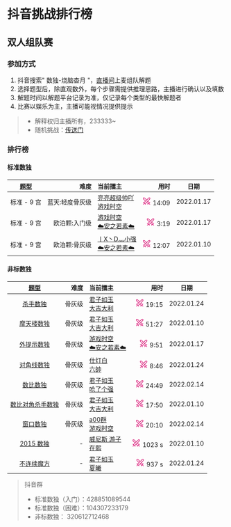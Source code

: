 # 抖音挑战排行榜

## 双人组队赛

### 参加方式

1. 抖音搜索" 数独-烧脑杳月 "，[直播间][烧脑数独|杳月]上麦组队解题
2. 选择题型后，除直观数外，每个步骤需提供推理思路，主播进行确认以及填数
3. 解题时间以解题平台记录为准，仅记录每个类型的最快解题者
4. 比赛以娱乐为主，主播可能视情况提供提示
> - 解释权归主播所有，233333~
> - 随机挑战：[传送门](https://www.oubk.com/pk)

### 排行榜

#### 标准数独

| [题型](SUMMARY.md) | 难度 | 当前擂主 | 用时 | 日期 |
| :---: | ---: | :--- | ---: | --- |
| 标准 - 9 宫 | 蓝天:轻度骨灰级 | [亮亮超级帅吖] <br/> [游戏时空] | [![挑战]][轻度骨灰级] 14:09 | 2022.01.17 |
| 标准 - 9 宫 | 欧泊颗:入门级 | [游戏时空] <br/> [☁️安之若素☁️] | [![挑战]][PK] 3:19 | 2022.01.17 |
| 标准 - 9 宫 | 欧泊颗:骨灰级 | [丨X丶D灬小强] <br/> [☁️安之若素☁️] | [![挑战]][PK] 12:07 | 2022.01.10 |

#### 非标数独

| [题型](SUMMARY.md) | 难度 | 当前擂主 | 用时 | 日期 |
| :---: | ---: | :--- | ---: | --- |
| [杀手数独][PK] | 骨灰级 | [君子如玉] <br/> [大吉大利] | [![挑战]][PK] 19:15 | 2022.01.24 |
| [摩天楼数独][PK] | 骨灰级 | [君子如玉] <br/> [大吉大利] | [![挑战]][PK] 51:27 | 2022.01.10 |
| [外提示数独][PK] | 骨灰级 | [游戏时空][] <br/> [☁️安之若素☁️] | [![挑战]][PK] 9:51 | 2022.01.17 |
| [对角线数独][PK] | 骨灰级 | [仕灯白] <br/> [六帥] | [![挑战]][PK] 8:46 | 2022.01.24 |
| [数比数独][PK] | 骨灰级 | [君子如玉] <br/> [呛了个强] | [![挑战]][PK] 24:49 | 2022.02.14 |
| [数比对角杀手数独][PK] | 骨灰级 | [君子如玉] <br/> [大吉大利] | [![挑战]][PK] 17:50 | 2022.01.10 |
| [窗口数独][PK] | 骨灰级 | [a00群] <br/> [游戏时空] | [![挑战]][PK] 20:10 | 2022.02.14 |
| [2015 数独][] | - | [威尼斯 游子] <br/> [在熙] | [![挑战]][2015 数独] 1023 s | 2022.01.10 |
| [不连续魔方][] | - | [君子如玉] <br/> [夏曦] | [![挑战]][不连续魔方] 937 s | 2022.01.24 |

> 抖音群
> - 标准数独（入门）：428851089544
> - 标准数独（困难）：104307233179
> - 非标数独：       320612712468

[烧脑数独|杳月]: https://www.douyin.com/user/MS4wLjABAAAAp0G7R9sryGmDiYJ2X9whbMDB34rrkln-wdYjrHhmd8s
[在熙]: https://www.douyin.com/user/MS4wLjABAAAAr90Iu9lNl52tkiDKnJ2NSeT1Fq9CjoKG56EsuzsTYIw
[君子如玉]: https://www.douyin.com/user/MS4wLjABAAAAOwWDJybtaKiSQ7sXTaJ_Eq3Do-rTdpMPXJ_iBFYSzHOhu3xHd8xM7U70ZJfShlUx
[☁️安之若素☁️]: https://www.douyin.com/user/MS4wLjABAAAABpoXLOur7nmwDrbJ1eltxG9fZLEcM2HLib6wr-lj9c4
[丨X丶D灬小强]: https://www.douyin.com/user/MS4wLjABAAAAyVGKMF1ClwyBZpOIzzusARy7RCEpBYu4JYUbxh25FO0
[大吉大利]: https://www.douyin.com/user/MS4wLjABAAAAu0K1S6JaXEI_eF3t5BKkQp1IvXKgICyk8705BJgdLUQ
[威尼斯 游子]: https://www.douyin.com/user/MS4wLjABAAAA3kUIeVO_WtPzBMav51WnpiIORWVg8Hap4n9b2pqRFDDsFLyUrFHL0bwSCHW3bcRu
[旷世情缘]: https://www.douyin.com/user/MS4wLjABAAAAsfKk7sXqd4_Vw8dF0EHf0d5lNXqCZHOYeHDbNpjo1Yo
[游戏时空]: https://www.douyin.com/user/MS4wLjABAAAAClE8Wxycs_YCw-_Muz9Y1d4pQFCXJuHaTF_aV_m8bqctMZDXLbv273fVs2ONhunA
[亮亮超级帅吖]: https://www.douyin.com/user/MS4wLjABAAAAUAu42n-WJ8eCFzEmrjF_9I6Ga6HMBCDqoIjuisR0XMY
[仕灯白]: https://www.douyin.com/user/MS4wLjABAAAAtJIjJolsrt2icb6UTwrGpsBDCWm2gKP6DLZ8STeA72s
[六帥]: https://www.douyin.com/user/MS4wLjABAAAAa42yXW6piGVSOQzqt8QaPvNJyd76hirRqrd2g2JLg28
[夏曦]: https://www.douyin.com/user/MS4wLjABAAAAhHIxsZ95S5Fu2tZAbptzZCI7uVaboHKfgoamViuhcXg
[a00群]: https://www.douyin.com/user/MS4wLjABAAAAoUvD1RKV1KJP9xG6vcN7FJiGhCRzPaIRj9195-Ks88A
[呛了个强]: https://www.douyin.com/user/MS4wLjABAAAAIfAl4D-i7Qs54sw7BolNGdrYR7G4geNA1-n0Hmid7iE

[蓝天初心级]: https://www.oubk.com/super-sudoku/super-easy
[轻度骨灰级]: https://www.oubk.com/super-sudoku/insane

[PK]: https://www.oubk.com/pk
[2015 数独]: http://www.sudokufans.org.cn/lx/game.index.php?type=ts4
[不连续魔方]: http://www.sudokufans.org.cn/lx/game.index.php?type=ncmf

[挑战]: images/挑战20x20.png